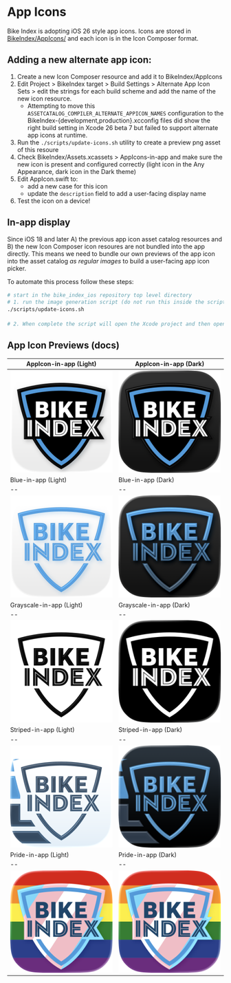 # App Icons

Bike Index is adopting iOS 26 style app icons. Icons are stored in [BikeIndex/AppIcons/](BikeIndex/AppIcons/) and each icon is in the Icon Composer format.

## Adding a new alternate app icon:

1. Create a new Icon Composer resource and add it to BikeIndex/AppIcons
2. Edit Project > BikeIndex target > Build Settings > Alternate App Icon Sets > edit the strings for each build scheme and add the name of the new icon resource.
	- Attempting to move this `ASSETCATALOG_COMPILER_ALTERNATE_APPICON_NAMES` configuration to the BikeIndex-{development,production}.xcconfig files did show the right build setting in Xcode 26 beta 7 but failed to support alternate app icons at runtime.
3. Run the `./scripts/update-icons.sh` utility to create a preview png asset of this resoure
4. Check BikeIndex/Assets.xcassets > AppIcons-in-app and make sure the new icon is present and configured correctly (light icon in the Any Appearance, dark icon in the Dark theme)
5. Edit AppIcon.swift to:
	- add a new case for this icon
	- update the `description` field to add a user-facing display name
6. Test the icon on a device!

## In-app display

Since iOS 18 and later A) the previous app icon asset catalog resources and B) the new Icon Composer icon resoures are not bundled into the app directly. This means we need to bundle our own previews of the app icon into the asset catalog _as regular images_ to build a user-facing app icon picker.

To automate this process follow these steps:

```bash
# start in the bike_index_ios repository top level directory
# 1. run the image generation script (do not run this inside the scripts directory)
./scripts/update-icons.sh

# 2. When complete the script will open the Xcode project and then open the in-app asset catalog
```

## App Icon Previews (docs)

| AppIcon-in-app (Light) | AppIcon-in-app (Dark) |
| -- | -- |
| ![Light AppIcon-in-app.imageset](../BikeIndex/Assets.xcassets/AppIcons-in-app/AppIcon-in-app.imageset/AppIcon-light.png) | ![Dark AppIcon-in-app.imageset](../BikeIndex/Assets.xcassets/AppIcons-in-app/AppIcon-in-app.imageset/AppIcon-dark.png) |
| Blue-in-app (Light) | Blue-in-app (Dark) |
| -- | -- |
| ![Light Blue-in-app.imageset](../BikeIndex/Assets.xcassets/AppIcons-in-app/Blue-in-app.imageset/AppIcon-light.png) | ![Dark Blue-in-app.imageset](../BikeIndex/Assets.xcassets/AppIcons-in-app/Blue-in-app.imageset/AppIcon-dark.png) |
| Grayscale-in-app (Light) | Grayscale-in-app (Dark) |
| -- | -- |
| ![Light Grayscale-in-app.imageset](../BikeIndex/Assets.xcassets/AppIcons-in-app/Grayscale-in-app.imageset/AppIcon-light.png) | ![Dark Grayscale-in-app.imageset](../BikeIndex/Assets.xcassets/AppIcons-in-app/Grayscale-in-app.imageset/AppIcon-dark.png) |
| Striped-in-app (Light) | Striped-in-app (Dark) |
| -- | -- |
| ![Light Striped-in-app.imageset](../BikeIndex/Assets.xcassets/AppIcons-in-app/Striped-in-app.imageset/AppIcon-light.png) | ![Dark Striped-in-app.imageset](../BikeIndex/Assets.xcassets/AppIcons-in-app/Striped-in-app.imageset/AppIcon-dark.png) |
| Pride-in-app (Light) | Pride-in-app (Dark) |
| -- | -- |
| ![Light Pride-in-app.imageset](../BikeIndex/Assets.xcassets/AppIcons-in-app/Pride-in-app.imageset/AppIcon-light.png) | ![Dark Pride-in-app.imageset](../BikeIndex/Assets.xcassets/AppIcons-in-app/Pride-in-app.imageset/AppIcon-dark.png) |
